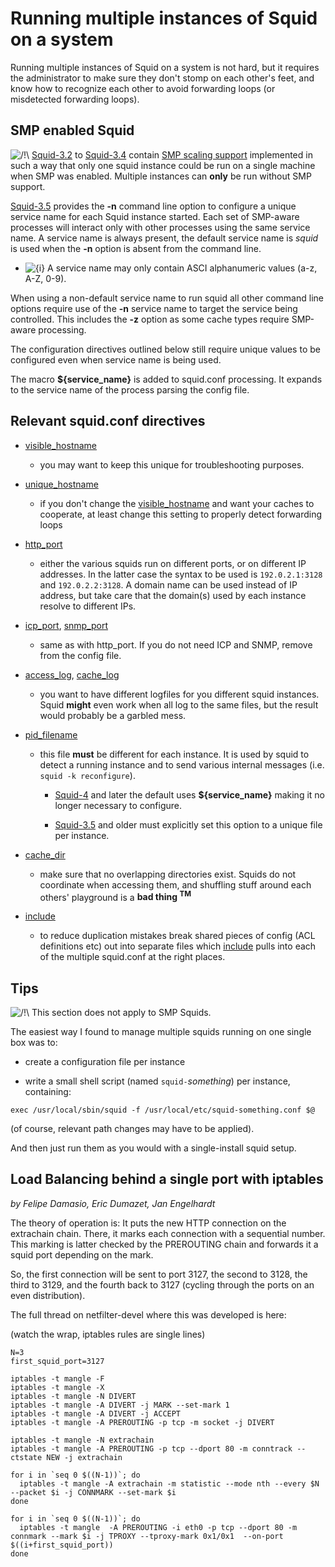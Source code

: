 # Running multiple instances of Squid on a system

Running multiple instances of Squid on a system is not hard, but it
requires the administrator to make sure they don't stomp on each other's
feet, and know how to recognize each other to avoid forwarding loops (or
misdetected forwarding loops).

## SMP enabled Squid

![/\!\\](https://wiki.squid-cache.org/wiki/squidtheme/img/alert.png)
[Squid-3.2](/Squid-3.2#)
to
[Squid-3.4](/Squid-3.4#)
contain [SMP scaling
support](/Features/SmpScale#)
implemented in such a way that only one squid instance could be run on a
single machine when SMP was enabled. Multiple instances can **only** be
run without SMP support.

[Squid-3.5](/Squid-3.5#)
provides the **-n** command line option to configure a unique service
name for each Squid instance started. Each set of SMP-aware processes
will interact only with other processes using the same service name. A
service name is always present, the default service name is *squid* is
used when the **-n** option is absent from the command line.

  - ![{i}](https://wiki.squid-cache.org/wiki/squidtheme/img/icon-info.png)
    A service name may only contain ASCI alphanumeric values (a-z, A-Z,
    0-9).

When using a non-default service name to run squid all other command
line options require use of the **-n** service name to target the
service being controlled. This includes the **-z** option as some cache
types require SMP-aware processing.

The configuration directives outlined below still require unique values
to be configured even when service name is being used.

The macro **${service\_name}** is added to squid.conf processing. It
expands to the service name of the process parsing the config file.

## Relevant squid.conf directives

  - [visible\_hostname](http://www.squid-cache.org/Doc/config/visible_hostname#)
    
      - you may want to keep this unique for troubleshooting purposes.

  - [unique\_hostname](http://www.squid-cache.org/Doc/config/unique_hostname#)
    
      - if you don't change the
        [visible\_hostname](http://www.squid-cache.org/Doc/config/visible_hostname#)
        and want your caches to cooperate, at least change this setting
        to properly detect forwarding loops

  - [http\_port](http://www.squid-cache.org/Doc/config/http_port#)
    
      - either the various squids run on different ports, or on
        different IP addresses. In the latter case the syntax to be used
        is `192.0.2.1:3128` and `192.0.2.2:3128`. A domain name can be
        used instead of IP address, but take care that the domain(s)
        used by each instance resolve to different IPs.

  - [icp\_port](http://www.squid-cache.org/Doc/config/icp_port#),
    [snmp\_port](http://www.squid-cache.org/Doc/config/snmp_port#)
    
      - same as with http\_port. If you do not need ICP and SNMP, remove
        from the config file.

  - [access\_log](http://www.squid-cache.org/Doc/config/access_log#),
    [cache\_log](http://www.squid-cache.org/Doc/config/cache_log#)
    
      - you want to have different logfiles for you different squid
        instances. Squid **might** even work when all log to the same
        files, but the result would probably be a garbled mess.

  - [pid\_filename](http://www.squid-cache.org/Doc/config/pid_filename#)
    
      - this file **must** be different for each instance. It is used by
        squid to detect a running instance and to send various internal
        messages (i.e. `squid -k reconfigure`).
        
          - [Squid-4](/Squid-4#)
            and later the default uses **${service\_name}** making it no
            longer necessary to configure.
        
          - [Squid-3.5](/Squid-3.5#)
            and older must explicitly set this option to a unique file
            per instance.

  - [cache\_dir](http://www.squid-cache.org/Doc/config/cache_dir#)
    
      - make sure that no overlapping directories exist. Squids do not
        coordinate when accessing them, and shuffling stuff around each
        others' playground is a **bad thing <sup>TM</sup>**

  - [include](http://www.squid-cache.org/Doc/config/include#)
    
      - to reduce duplication mistakes break shared pieces of config
        (ACL definitions etc) out into separate files which
        [include](http://www.squid-cache.org/Doc/config/include#) pulls
        into each of the multiple squid.conf at the right places.

## Tips

![/\!\\](https://wiki.squid-cache.org/wiki/squidtheme/img/alert.png)
This section does not apply to SMP Squids.

The easiest way I found to manage multiple squids running on one single
box was to:

  - create a configuration file per instance

  - write a small shell script (named `squid-`*something*) per instance,
    containing:

<!-- end list -->

    exec /usr/local/sbin/squid -f /usr/local/etc/squid-something.conf $@

(of course, relevant path changes may have to be applied).

And then just run them as you would with a single-install squid setup.

## Load Balancing behind a single port with iptables

*by Felipe Damasio, Eric Dumazet, Jan Engelhardt*

The theory of operation is: It puts the new HTTP connection on the
extrachain chain. There, it marks each connection with a sequential
number. This marking is latter checked by the PREROUTING chain and
forwards it a squid port depending on the mark.

So, the first connection will be sent to port 3127, the second to 3128,
the third to 3129, and the fourth back to 3127 (cycling through the
ports on an even distribution).

The full thread on netfilter-devel where this was developed is here:
[](http://marc.info/?l=netfilter-devel&m=127483388828088&w=2)

(watch the wrap, iptables rules are single lines)

    N=3
    first_squid_port=3127
    
    iptables -t mangle -F
    iptables -t mangle -X
    iptables -t mangle -N DIVERT
    iptables -t mangle -A DIVERT -j MARK --set-mark 1
    iptables -t mangle -A DIVERT -j ACCEPT
    iptables -t mangle -A PREROUTING -p tcp -m socket -j DIVERT
    
    iptables -t mangle -N extrachain
    iptables -t mangle -A PREROUTING -p tcp --dport 80 -m conntrack --ctstate NEW -j extrachain
    
    for i in `seq 0 $((N-1))`; do
      iptables -t mangle -A extrachain -m statistic --mode nth --every $N --packet $i -j CONNMARK --set-mark $i
    done
    
    for i in `seq 0 $((N-1))`; do
      iptables -t mangle  -A PREROUTING -i eth0 -p tcp --dport 80 -m connmark --mark $i -j TPROXY --tproxy-mark 0x1/0x1  --on-port $((i+first_squid_port))
    done
